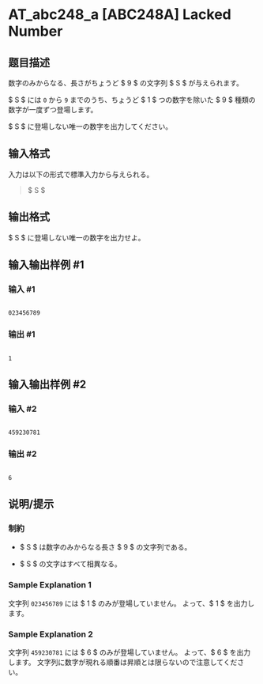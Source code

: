 # AT_abc248_a [ABC248A] Lacked Number

## 题目描述

[problemUrl]: https://atcoder.jp/contests/abc248/tasks/abc248_a

数字のみからなる、長さがちょうど $ 9 $ の文字列 $ S $ が与えられます。  
$ S $ には `0` から `9` までのうち、ちょうど $ 1 $ つの数字を除いた $ 9 $ 種類の数字が一度ずつ登場します。

$ S $ に登場しない唯一の数字を出力してください。

## 输入格式

入力は以下の形式で標準入力から与えられる。

> $ S $

## 输出格式

$ S $ に登場しない唯一の数字を出力せよ。

## 输入输出样例 #1

### 输入 #1

```
023456789
```

### 输出 #1

```
1
```

## 输入输出样例 #2

### 输入 #2

```
459230781
```

### 输出 #2

```
6
```

## 说明/提示

### 制約

- $ S $ は数字のみからなる長さ $ 9 $ の文字列である。
- $ S $ の文字はすべて相異なる。

### Sample Explanation 1

文字列 `023456789` には $ 1 $ のみが登場していません。 よって、$ 1 $ を出力します。

### Sample Explanation 2

文字列 `459230781` には $ 6 $ のみが登場していません。 よって、$ 6 $ を出力します。 文字列に数字が現れる順番は昇順とは限らないので注意してください。